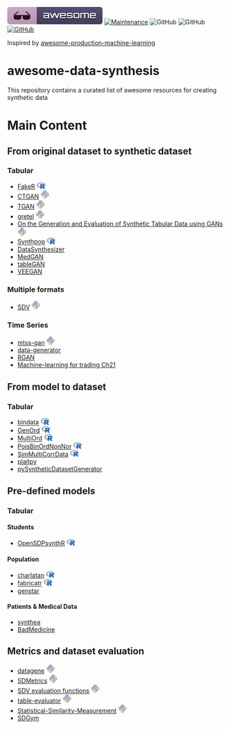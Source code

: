 [![Awesome](images/awesome.svg)](https://github.com/sindresorhus/awesome)
[![Maintenance](https://img.shields.io/badge/Maintained%3F-YES-green.svg)](https://github.com/joofio/awesome-data-synthesis/graphs/commit-activity)
![GitHub](https://img.shields.io/badge/Release-PROD-yellow.svg)
![GitHub](https://img.shields.io/badge/License-MIT-lightgrey.svg)
[![GitHub](https://img.shields.io/twitter/follow/4Elemento.svg?label=Follow)](https://twitter.com/4Elemento/)

Inspired by [awesome-production-machine-learning](https://github.com/EthicalML/awesome-production-machine-learning)

# awesome-data-synthesis
This repository contains a curated list of awesome resources for creating synthetic data


# Main Content

## From original dataset to synthetic dataset

### Tabular
* [FakeR](https://cran.r-project.org/web/packages/fakeR/index.html) <img src="images/R_logo.svg.png" width="20" heigth=18>
* [CTGAN](https://github.com/sdv-dev/CTGAN) <img src="images/python.png" width="20" heigth=20>
* [TGAN](https://github.com/sdv-dev/TGAN) <img src="images/python.png" width="20" heigth=20>
* [gretel](https://github.com/gretelai/gretel-synthetics) <img src="images/python.png" width="20" heigth=20>
* [On the Generation and Evaluation of Synthetic Tabular Data using GANs](https://github.com/Baukebrenninkmeijer/On-the-Generation-and-Evaluation-of-Synthetic-Tabular-Data-using-GANs) <img src="images/python.png" width="20" heigth=20>
* [Synthpop](https://cran.r-project.org/web/packages/synthpop/index.html)  <img src="images/R_logo.svg.png" width="20" heigth=18>
* [DataSynthesizer](https://github.com/DataResponsibly/DataSynthesizer)
* [MedGAN](https://github.com/mp2893/medgan)
* [tableGAN](https://github.com/mahmoodm2/tableGAN)
* [VEEGAN](https://akashgit.github.io/VEEGAN/)

### Multiple formats
* [SDV](https://github.com/sdv-dev/SDV) <img src="images/python.png" width="20" heigth=20>

### Time Series
* [mtss-gan](https://github.com/firmai/mtss-gan) <img src="images/python.png" width="20" heigth=20>
* [data-generator](https://github.com/KDD-OpenSource/data-generation)
* [RGAN](https://github.com/ratschlab/RGAN)
* [Machine-learning for trading Ch21](https://github.com/stefan-jansen/machine-learning-for-trading/tree/master/21_gans_for_synthetic_time_series)

## From model to dataset

### Tabular
* [bindata](https://cran.r-project.org/web/packages/bindata/index.html) <img src="images/R_logo.svg.png" width="20" heigth=18>
* [GenOrd](https://cran.r-project.org/web/packages/GenOrd/index.html) <img src="images/R_logo.svg.png" width="20" heigth=18>
* [MultiOrd](https://cran.r-project.org/web/packages/MultiOrd/index.html) <img src="images/R_logo.svg.png" width="20" heigth=18>
* [PoisBinOrdNonNor](https://cran.r-project.org/web/packages/PoisBinOrdNonNor/index.html) <img src="images/R_logo.svg.png" width="20" heigth=18>
* [SimMultiCorrData](https://cran.r-project.org/web/packages/SimMultiCorrData/index.html) <img src="images/R_logo.svg.png" width="20" heigth=18>
* [plaitpy](https://github.com/plaitpy/plaitpy) 
* [pySyntheticDatasetGenerator](https://github.com/EDS-APHP/pySyntheticDatasetGenerator)

## Pre-defined models 
### Tabular
#### Students
* [OpenSDPsynthR](https://github.com/opensdp/OpenSDPsynthR) <img src="images/R_logo.svg.png" width="20" heigth=18>

#### Population
* [charlatan](https://cran.r-project.org/web/packages/charlatan/index.html) <img src="images/R_logo.svg.png" width="20" heigth=18>
* [fabricatr](https://cran.r-project.org/web/packages/fabricatr/index.html) <img src="images/R_logo.svg.png" width="20" heigth=18>
* [genstar](https://github.com/ANRGenstar/genstar)

#### Patients & Medical Data
* [synthea](https://github.com/synthetichealth/synthea)
* [BadMedicine](https://github.com/HicServices/BadMedicine)

## Metrics and dataset evaluation 
* [datagene](https://github.com/firmai/datagene) <img src="images/python.png" width="20" heigth=20>
* [SDMetrics](https://github.com/sdv-dev/SDMetrics) <img src="images/python.png" width="20" heigth=20>
* [SDV evaluation functions](https://github.com/sdv-dev/SDV) <img src="images/python.png" width="20" heigth=20>
* [table-evaluator](https://github.com/Baukebrenninkmeijer/table-evaluator) <img src="images/python.png" width="20" heigth=20>
* [Statistical-Similarity-Measurement](https://github.com/Olliang/Statistical-Similarity-Measurement) <img src="images/python.png" width="20" heigth=20>
* [SDGym](https://github.com/sdv-dev/SDGym)
